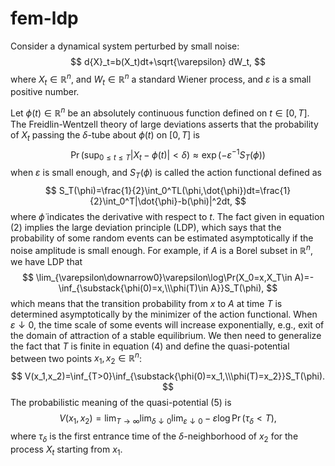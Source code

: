 # fem-ldp

Consider a dynamical system perturbed by small noise:
$$
d{X}_t=b(X_t)dt+\sqrt{\varepsilon} dW_t,
$$
where $X_t\in\mathbb{R}^n$, and $W_t\in\mathbb{R}^n$ a standard Wiener process, and $\varepsilon$ is a small positive number. 

Let $\phi(t)\in\mathbb{R}^n$ be an absolutely continuous function defined on $t\in[0,T]$. The Freidlin-Wentzell theory of large deviations asserts that the probability of $X_t$ passing the $\delta$-tube about $\phi(t)$ on $[0,T]$ is
$$
\Pr(\sup_{0\leq t\leq T}|X_t-\phi(t)|<\delta)\approx\exp(-\varepsilon^{-1}S_T(\phi))
$$
when $\varepsilon$ is small enough, and $S_T(\phi)$ is called the action functional defined as
$$
S_T(\phi)=\frac{1}{2}\int_0^TL(\phi,\dot{\phi})dt=\frac{1}{2}\int_0^T|\dot{\phi}-b(\phi)|^2dt,
$$
  where $\dot{\phi}$ indicates the derivative with respect to $t$. The fact given in equation (2) implies the large deviation principle (LDP), which says that the probability of some random events can be estimated asymptotically if the noise amplitude is small enough. For example, if $A$ is a Borel subset in $\mathbb{R}^n$, we have LDP that
$$
\lim_{\varepsilon\downarrow0}\varepsilon\log\Pr(X_0=x,X_T\in A)=-\inf_{\substack{\phi(0)=x,\\\phi(T)\in A}}S_T(\phi),
$$
which means that the transition probability from $x$ to $A$ at time $T$ is determined asymptotically by the minimizer of the action functional. When $\varepsilon\downarrow0$, the time scale of some events will increase exponentially, e.g., exit of the domain of attraction of a stable equilibrium. We then need to generalize the fact that $T$ is finite in equation (4) and define the quasi-potential between two points $x_1,x_2\in\mathbb{R}^n$:
$$
V(x_1,x_2)=\inf_{T>0}\inf_{\substack{\phi(0)=x_1,\\\phi(T)=x_2}}S_T(\phi).
$$
The probabilistic meaning of the quasi-potential (5) is 
$$
V(x_1,x_2)=\lim_{T\rightarrow\infty}\lim_{\delta\downarrow0}\lim_{\varepsilon\downarrow0}-\varepsilon\log\Pr(\tau_\delta<T),
$$
where $\tau_\delta$ is the first entrance time of the $\delta$-neighborhood of $x_2$ for the process $X_t$ starting from $x_1$. 

